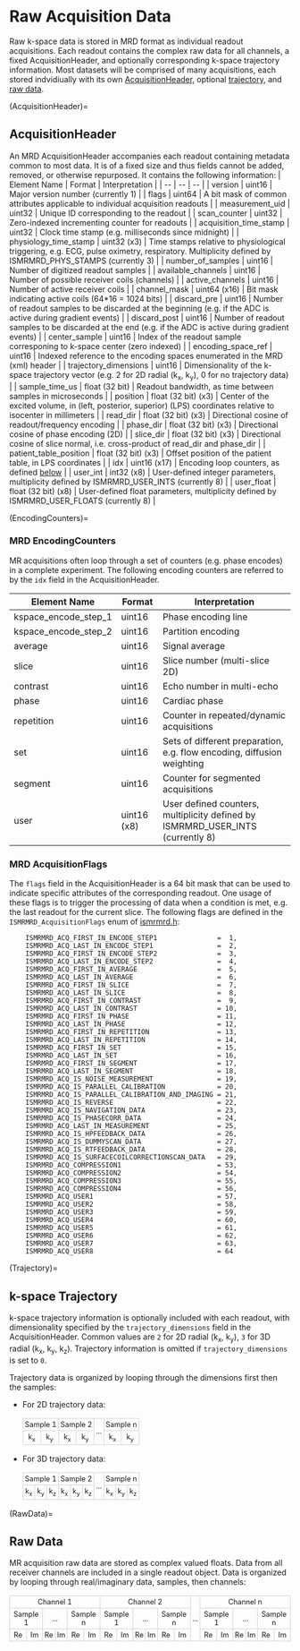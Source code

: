 # Raw Acquisition Data
Raw k-space data is stored in MRD format as individual readout acquisitions.  Each readout contains the complex raw data for all channels, a fixed AcquisitionHeader, and optionally corresponding k-space trajectory information.  Most datasets will be comprised of many acquisitions, each stored indvidiually with its own [AcquisitionHeader](AcquisitionHeader), optional [trajectory](Trajectory), and [raw data](RawData).

(AcquisitionHeader)=
## AcquisitionHeader
An MRD AcquisitionHeader accompanies each readout containing metadata common to most data.  It is of a fixed size and thus fields cannot be added, removed, or otherwise repurposed.  It contains the following information:
| Element Name           | Format              | Interpretation                                      |
| --                     | --                  | --                                                  |
| version                | uint16              | Major version number (currently 1)                  |
| flags                  | uint64              | A bit mask of common attributes applicable to individual acquisition readouts |
| measurement_uid        | uint32              | Unique ID corresponding to the readout              |
| scan_counter           | uint32              | Zero-indexed incrementing counter for readouts      |
| acquisition_time_stamp | uint32              | Clock time stamp (e.g. milliseconds since midnight) |
| physiology_time_stamp  | uint32 (x3)         | Time stamps relative to physiological triggering, e.g. ECG, pulse oximetry, respiratory. Multiplicity defined by ISMRMRD_PHYS_STAMPS (currently 3) |
| number_of_samples      | uint16              | Number of digitized readout samples                 |
| available_channels     | uint16              | Number of possible receiver coils (channels)        |
| active_channels        | uint16              | Number of active receiver coils                     |
| channel_mask           | uint64 (x16)        | Bit mask indicating active coils (64\*16 = 1024 bits) |
| discard_pre            | uint16              | Number of readout samples to be discarded at the beginning (e.g. if the ADC is active during gradient events) |
| discard_post           | uint16              | Number of readout samples to be discarded at the end (e.g. if the ADC is active during gradient events) |
| center_sample          | uint16              | Index of the readout sample corresponing to k-space center (zero indexed) |
| encoding_space_ref     | uint16              | Indexed reference to the encoding spaces enumerated in the MRD (xml) header |
| trajectory_dimensions  | uint16              | Dimensionality of the k-space trajectory vector (e.g. 2 for 2D radial (k<sub>x</sub>, k<sub>y</sub>), 0 for no trajectory data) |
| sample_time_us         | float (32 bit)      | Readout bandwidth, as time between samples in microseconds |
| position               | float (32 bit) (x3) | Center of the excited volume, in (left, posterior, superior) (LPS) coordinates relative to isocenter in millimeters |
| read_dir               | float (32 bit) (x3) | Directional cosine of readout/frequency encoding |
| phase_dir              | float (32 bit) (x3) | Directional cosine of phase encoding (2D) |
| slice_dir              | float (32 bit) (x3) | Directional cosine of slice normal, i.e. cross-product of read_dir and phase_dir |
| patient_table_position | float (32 bit) (x3) | Offset position of the patient table, in LPS coordinates |
| idx                    | uint16 (x17)        | Encoding loop counters, as defined [below](#mrd-encodingcounters)     |
| user_int               |  int32 (x8)         | User-defined integer parameters, multiplicity defined by ISMRMRD_USER_INTS (currently 8) |
| user_float             | float (32 bit) (x8) | User-defined float parameters, multiplicity defined by ISMRMRD_USER_FLOATS (currently 8) | 

(EncodingCounters)=
### MRD EncodingCounters
MR acquisitions often loop through a set of counters (e.g. phase encodes) in a complete experiment.  The following encoding counters are referred to by the ``idx`` field in the AcquisitionHeader.

| Element Name           | Format       | Interpretation                                      |
| --                     | --           | --                                                  |
| kspace_encode_step_1   | uint16       | Phase encoding line                                 |
| kspace_encode_step_2   | uint16       | Partition encoding                                  |
| average                | uint16       | Signal average                                      |
| slice                  | uint16       | Slice number (multi-slice 2D)                       |
| contrast               | uint16       | Echo number in multi-echo                           |
| phase                  | uint16       | Cardiac phase                                       |
| repetition             | uint16       | Counter in repeated/dynamic acquisitions            |
| set                    | uint16       | Sets of different preparation, e.g. flow encoding, diffusion weighting |
| segment                | uint16       | Counter for segmented acquisitions                  |
| user                   | uint16 (x8)  | User defined counters, multiplicity defined by ISMRMRD_USER_INTS (currently 8) |

### MRD AcquisitionFlags
The ``flags`` field in the AcquisitionHeader is a 64 bit mask that can be used to indicate specific attributes of the corresponding readout.  One usage of these flags is to trigger the processing of data when a condition is met, e.g. the last readout for the current slice.  The following flags are defined in the ``ISMRMRD_AcquisitionFlags`` enum of [ismrmrd.h](../include/ismrmrd/ismrmrd.h):
```
    ISMRMRD_ACQ_FIRST_IN_ENCODE_STEP1               =  1,
    ISMRMRD_ACQ_LAST_IN_ENCODE_STEP1                =  2,
    ISMRMRD_ACQ_FIRST_IN_ENCODE_STEP2               =  3,
    ISMRMRD_ACQ_LAST_IN_ENCODE_STEP2                =  4,
    ISMRMRD_ACQ_FIRST_IN_AVERAGE                    =  5,
    ISMRMRD_ACQ_LAST_IN_AVERAGE                     =  6,
    ISMRMRD_ACQ_FIRST_IN_SLICE                      =  7,
    ISMRMRD_ACQ_LAST_IN_SLICE                       =  8,
    ISMRMRD_ACQ_FIRST_IN_CONTRAST                   =  9,
    ISMRMRD_ACQ_LAST_IN_CONTRAST                    = 10,
    ISMRMRD_ACQ_FIRST_IN_PHASE                      = 11,
    ISMRMRD_ACQ_LAST_IN_PHASE                       = 12,
    ISMRMRD_ACQ_FIRST_IN_REPETITION                 = 13,
    ISMRMRD_ACQ_LAST_IN_REPETITION                  = 14,
    ISMRMRD_ACQ_FIRST_IN_SET                        = 15,
    ISMRMRD_ACQ_LAST_IN_SET                         = 16,
    ISMRMRD_ACQ_FIRST_IN_SEGMENT                    = 17,
    ISMRMRD_ACQ_LAST_IN_SEGMENT                     = 18,
    ISMRMRD_ACQ_IS_NOISE_MEASUREMENT                = 19,
    ISMRMRD_ACQ_IS_PARALLEL_CALIBRATION             = 20,
    ISMRMRD_ACQ_IS_PARALLEL_CALIBRATION_AND_IMAGING = 21,
    ISMRMRD_ACQ_IS_REVERSE                          = 22,
    ISMRMRD_ACQ_IS_NAVIGATION_DATA                  = 23,
    ISMRMRD_ACQ_IS_PHASECORR_DATA                   = 24,
    ISMRMRD_ACQ_LAST_IN_MEASUREMENT                 = 25,
    ISMRMRD_ACQ_IS_HPFEEDBACK_DATA                  = 26,
    ISMRMRD_ACQ_IS_DUMMYSCAN_DATA                   = 27,
    ISMRMRD_ACQ_IS_RTFEEDBACK_DATA                  = 28,
    ISMRMRD_ACQ_IS_SURFACECOILCORRECTIONSCAN_DATA   = 29,
    ISMRMRD_ACQ_COMPRESSION1                        = 53,
    ISMRMRD_ACQ_COMPRESSION2                        = 54,
    ISMRMRD_ACQ_COMPRESSION3                        = 55,
    ISMRMRD_ACQ_COMPRESSION4                        = 56,
    ISMRMRD_ACQ_USER1                               = 57,
    ISMRMRD_ACQ_USER2                               = 58,
    ISMRMRD_ACQ_USER3                               = 59,
    ISMRMRD_ACQ_USER4                               = 60,
    ISMRMRD_ACQ_USER5                               = 61,
    ISMRMRD_ACQ_USER6                               = 62,
    ISMRMRD_ACQ_USER7                               = 63,
    ISMRMRD_ACQ_USER8                               = 64
```
(Trajectory)=
## k-space Trajectory
<style>
 .smalltable td {
   font-size:       80%;
   border-collapse: collapse;
   border-spacing:  0;
   border-width:    0;
   padding:         3px;
   border:          1px solid lightgray
 }
</style>

k-space trajectory information is optionally included with each readout, with dimensionality specified by the ``trajectory_dimensions`` field in the AcquisitionHeader.  Common values are ``2`` for 2D radial (k<sub>x</sub>, k<sub>y</sub>), ``3`` for 3D radial (k<sub>x</sub>, k<sub>y</sub>, k<sub>z</sub>).  Trajectory information is omitted if ``trajectory_dimensions`` is set to ``0``.

Trajectory data is organized by looping through the dimensions first then the samples:
  - For 2D trajectory data:
    <table class="smalltable">
      <tr>
        <td style="text-align: center" colspan="2">Sample 1</td>
        <td style="text-align: center" colspan="2">Sample 2</td>
        <td style="text-align: center" rowspan="2">...</td>
        <td style="text-align: center" colspan="2">Sample n</td>
      </tr>
      <tr>
        <td style="text-align: center">k<sub>x</sub></td>
        <td style="text-align: center">k<sub>y</sub></td>
        <td style="text-align: center">k<sub>x</sub></td>
        <td style="text-align: center">k<sub>y</sub></td>
        <td style="text-align: center">k<sub>x</sub></td>
        <td style="text-align: center">k<sub>y</sub></td>
      </tr>
    </table>

  - For 3D trajectory data:
    <table class="smalltable">
      <tr>
        <td style="text-align: center" colspan="3">Sample 1</td>
        <td style="text-align: center" colspan="3">Sample 2</td>
        <td style="text-align: center" rowspan="2">...</td>
        <td style="text-align: center" colspan="3">Sample n</td>
      </tr>
      <tr>
        <td style="text-align: center">k<sub>x</sub></td>
        <td style="text-align: center">k<sub>y</sub></td>
        <td style="text-align: center">k<sub>z</sub></td>
        <td style="text-align: center">k<sub>x</sub></td>
        <td style="text-align: center">k<sub>y</sub></td>
        <td style="text-align: center">k<sub>z</sub></td>
        <td style="text-align: center">k<sub>x</sub></td>
        <td style="text-align: center">k<sub>y</sub></td>
        <td style="text-align: center">k<sub>z</sub></td>
      </tr>
    </table>

(RawData)=
## Raw Data
MR acquisition raw data are stored as complex valued floats.  Data from all receiver channels are included in a single readout object.  Data is organized by looping through real/imaginary data, samples, then channels:

<table class="smalltable">
  <tr>
    <td style="text-align: center" colspan="6">Channel 1</td>
    <td style="text-align: center" colspan="6">Channel 2</td>
    <td style="text-align: center" rowspan="3">...</td>
    <td style="text-align: center" colspan="6">Channel n</td>
  </tr>
  <tr>
    <td style="text-align: center" colspan="2">Sample 1</td>
    <td style="text-align: center" colspan="2">...</td>
    <td style="text-align: center" colspan="2">Sample n</td>
    <td style="text-align: center" colspan="2">Sample 1</td>
    <td style="text-align: center" colspan="2">...</td>
    <td style="text-align: center" colspan="2">Sample n</td>
    <td style="text-align: center" colspan="2">Sample 1</td>
    <td style="text-align: center" colspan="2">...</td>
    <td style="text-align: center" colspan="2">Sample n</td>
  </tr>
  <tr>
    <td style="text-align: center">Re</td> <td style="text-align: center">Im</td>
    <td style="text-align: center">Re</td> <td style="text-align: center">Im</td>
    <td style="text-align: center">Re</td> <td style="text-align: center">Im</td>
    <td style="text-align: center">Re</td> <td style="text-align: center">Im</td>
    <td style="text-align: center">Re</td> <td style="text-align: center">Im</td>
    <td style="text-align: center">Re</td> <td style="text-align: center">Im</td>
    <td style="text-align: center">Re</td> <td style="text-align: center">Im</td>
    <td style="text-align: center">Re</td> <td style="text-align: center">Im</td>
    <td style="text-align: center">Re</td> <td style="text-align: center">Im</td>
  </tr>
</table>
